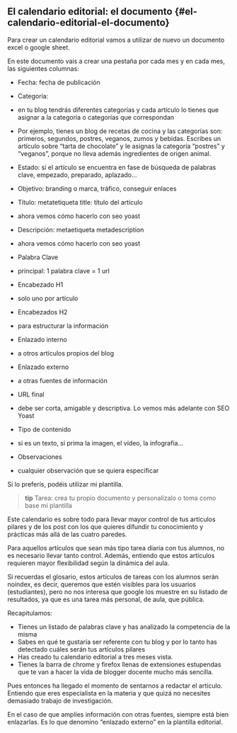 ## El calendario editorial: el documento {#el-calendario-editorial-el-documento}

Para crear un calendario editorial vamos a utilizar de nuevo un documento excel o google sheet.

En este documento vais a crear una pestaña por cada mes y en cada mes, las siguientes columnas:

* Fecha: fecha de publicación
* Categoría:

* en tu blog tendrás diferentes categorías y cada artículo lo tienes que asignar a la categoría o categorías que correspondan
* Por ejemplo, tienes un blog de recetas de cocina y las categorías son: primeros, segundos, postres, veganos, zumos y bebidas.  Escribes un artículo sobre “tarta de chocolate” y le asignas la categoría “postres” y “veganos”, porque no lleva además ingredientes de origen animal.

* Estado: si el artículo se encuentra en fase de búsqueda de palabras clave, empezado, preparado, aplazado...
* Objetivo: branding o marca, tráfico, conseguir enlaces
* Título: metatetiqueta title: título del artículo

* ahora vemos cómo hacerlo con seo yoast

* Descripción: metaetiqueta metadescription

* ahora vemos cómo hacerlo con seo yoast

* Palabra Clave

* principal: 1 palabra clave = 1 url

* Encabezado H1

* solo uno por artículo

* Encabezados H2

* para estructurar la información

* Enlazado interno

* a otros artículos propios del blog

* Enlazado externo

* a otras fuentes de información

* URL final

* debe ser corta, amigable y descriptiva. Lo vemos más adelante con SEO Yoast

* Tipo de contenido

* si es un texto, si prima la imagen, el vídeo, la infografía...

* Observaciones

* cualquier observación que se quiera especificar

Si lo preferís, podéis utilizar mi plantilla.

>**tip**
>Tarea: crea tu propio documento y personalízalo o toma como base mi plantilla

Este calendario es sobre todo para llevar mayor control de tus artículos pilares y de los post con los que quieres difundir tu conocimiento y prácticas más allá de las cuatro paredes.

Para aquellos artículos que sean más tipo tarea diaria con tus alumnos, no es necesario llevar tanto control. Además, entiendo que estos artículos requieren mayor flexibilidad según la dinámica del aula.  

Si recuerdas el glosario, estos artículos de tareas con los alumnos serán noindex, es decir, queremos que estén visibles para los usuarios (estudiantes), pero no nos interesa que google los muestre en su listado de resultados, ya que es una tarea más personal, de aula, que pública.

Recapitulamos:

* Tienes un listado de palabras clave y has analizado la competencia de la misma
* Sabes en qué te gustaría ser referente con tu blog y por lo tanto has detectado cuáles serán tus artículos pilares
* Has creado tu calendario editorial a tres meses vista.
* Tienes la barra de chrome y firefox llenas de extensiones estupendas que te van a hacer la vida de blogger docente mucho más sencilla.

Pues entonces ha llegado el momento de sentarnos a redactar el artículo. Entiendo que eres especialista en la materia y que quizá no necesites demasiado trabajo de investigación.

En el caso de que amplíes información con otras fuentes, siempre está bien enlazarlas. Es lo que denomino “enlazado externo” en la plantilla editorial.